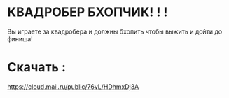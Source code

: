 # КВАДРОБЕР БХОПЧИК! ! !
Вы играете за квадробера и должны бхопить чтобы выжить и дойти до финиша!
# Скачать :
https://cloud.mail.ru/public/76vL/HDhmxDj3A
